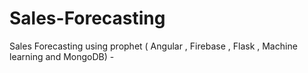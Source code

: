 # Sales-Forecasting
Sales Forecasting using prophet ( Angular , Firebase , Flask , Machine learning and MongoDB) -
